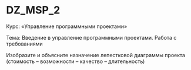 # DZ_MSP_2

Курс: «Управление программными проектами»

 Тема: Введение в управление программными проектами. Работа с
требованиями

Изобразите и объясните назначение лепестковой диаграммы проекта
(стоимость – возможности – качество – длительность)
